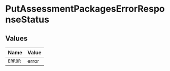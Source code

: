# PutAssessmentPackagesErrorResponseStatus


## Values

| Name    | Value   |
| ------- | ------- |
| `ERROR` | error   |